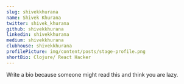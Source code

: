 ```yaml
---
slug: shivekkhurana
name: Shivek Khurana
twitter: shivek_khurana
github: shivekkhurana
linkedin: shivekkhurana
medium: shivekkhurana
clubhouse: shivekkhurana
profilePicture: img/content/posts/stage-profile.png
shortBio: Clojure/ React Hacker
---
```

Write a bio because someone might read this and think you are lazy.